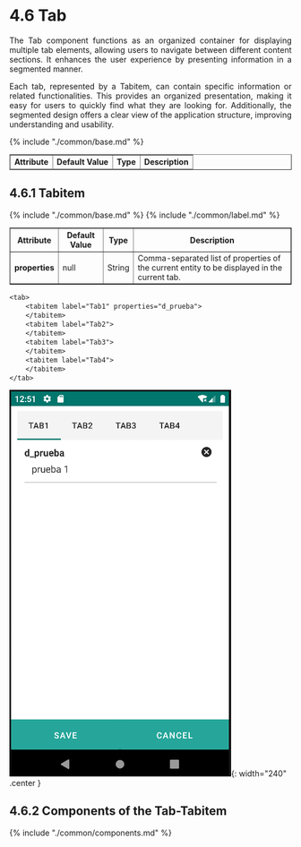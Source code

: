 # 4.6 Tab
<div style="text-align: justify;">
<p>The Tab component functions as an organized container for displaying multiple tab elements, allowing users to navigate between different content sections. It enhances the user experience by presenting information in a segmented manner.</p>
<p>Each tab, represented by a Tabitem, can contain specific information or related functionalities. This provides an organized presentation, making it easy for users to quickly find what they are looking for. Additionally, the segmented design offers a clear view of the application structure, improving understanding and usability.</p>
</div>
<table border="1">
    <thead>
        <tr>
            <th colspan="2">Attribute</th>
            <th>Default Value</th>
            <th>Type</th>
            <th>Description</th>
         </tr>
    </thead>
    <tbody>
        {% include "./common/base.md" %}
    </tbody>
</table>

## 4.6.1 Tabitem

<table border="1">
    <thead>
        <tr>
            <th colspan="2">Attribute</th>
            <th>Default Value</th>
            <th>Type</th>
            <th>Description</th>
         </tr>
    </thead>
    <tbody>
        {% include "./common/base.md" %}
        {% include "./common/label.md" %}
        <tr>
            <td colspan="2"><strong>properties</strong></td>
            <td>null</td>
            <td>String</td>
            <td>Comma-separated list of properties of the current entity to be displayed in the current tab.</td>
        </tr>
    </tbody>
</table>

    <tab>
        <tabitem label="Tab1" properties="d_prueba">
        </tabitem>
        <tabitem label="Tab2">
        </tabitem>
        <tabitem label="Tab3">
        </tabitem>
        <tabitem label="Tab4">
        </tabitem>
    </tab>

![img.png](../img/tabs.png){: width="240" .center }

## 4.6.2 Components of the Tab-Tabitem
 {% include "./common/components.md" %}
